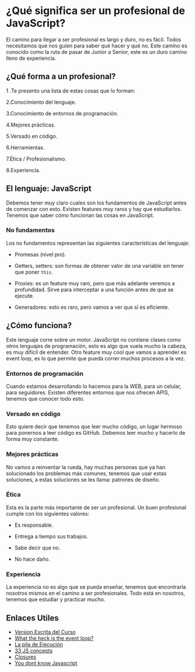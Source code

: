 # ¿Qué significa ser un profesional de JavaScript?

El camino para llegar a ser profesional es largo y duro, no es fácil. Todos
necesitamos que nos guíen para saber qué hacer y qué no. Este camino es conocido
como la ruta de pasar de Junior a Senior, este es un duro camino lleno de
experiencia.

## ¿Qué forma a un profesional?

1 .Te presento una lista de estas cosas que lo forman:

2.Conocimiento del lenguaje.

3.Conocimiento de entornos de programación.

4.Mejores prácticas.

5.Versado en código.

6.Herramientas.

7.Ética / Profesionalismo.

8.Experiencia.

## El lenguaje: JavaScript

Debemos tener muy claro cuales son los fundamentos de JavaScript antes de
comenzar con esto. Existen features muy raros y hay que estudiarlos. Tenemos que
saber cómo funcionan las cosas en JavaScript.

### No fundamentos

Los no fundamentos representan las siguientes características del lenguaje:

- Promesas (nivel pro).

- Getters, setters: son formas de obtener valor de una variable sin tener que
  poner `this`.

- Proxies: es un feature muy raro, pero que más adelante veremos a profundidad.
  Sirve para interceptar a una función antes de que se ejecute.

- Generadores: esto es raro, pero vamos a ver que sí es eficiente.

## ¿Cómo funciona?

Este lenguaje corre sobre un motor. JavaScript no contiene clases como otros
lenguajes de programación, esto es algo que vuela mucho la cabeza, es muy
difícil de entender. Otro feature muy cool que vamos a aprender es event loop,
es lo que permite que pueda correr muchos procesos a la vez.

### Entornos de programación

Cuando estamos desarrollando lo hacemos para la WEB, para un celular, para
seguidores. Existen diferentes entornos que nos ofrecen APIS, tenemos que
conocer todo esto.

### Versado en código

Esto quiere decir que tenemos que leer mucho código, un lugar hermoso para
ponernos a leer código es GitHub. Debemos leer mucho y hacerlo de forma muy
constante.

### Mejores prácticas

No vamos a reinventar la rueda, hay muchas personas que ya han solucionado los
problemas más comunes, tenemos que usar estas soluciones, a estas soluciones se
les llama: patrones de diseño.

### Ética

Esta es la parte más importante de ser un profesional. Un buen profesional
cumple con los siguientes valores:

- Es responsable.

- Entrega a tiempo sus trabajos.

- Sabe decir que no.

- No hace daño.

### Experiencia

La experiencia no es algo que se pueda enseñar, tenemos que encontrarla nosotros
mismos en el camino a ser profesionales. Todo está en nosotros, tenemos que
estudiar y practicar mucho.

## Enlaces Utiles

- [Version Escrita del Curso](https://augdiaugus.gitbook.io/recoleccion-de-notas-publicas/escuela-de-javascript/curso-profesional-de-javascript)
- [What the heck is the event loop?](https://youtu.be/8aGhZQkoFbQ)
- [La pila de Ejecución](https://youtu.be/ygA5U7Wgsg8)
- [33 JS concepts](https://github.com/leonardomso/33-js-concepts)
- [Closures](https://youtu.be/JXG_gQ0OF74)
- [You dont know Javascript](https://github.com/getify/You-Dont-Know-JS)
